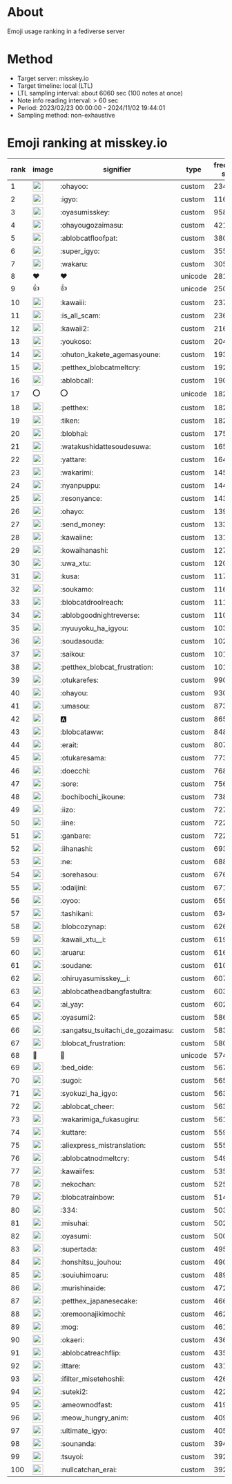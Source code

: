 # About
Emoji usage ranking in a fediverse server

# Method
- Target server: misskey.io
- Target timeline: local (LTL)
- LTL sampling interval: about 6060 sec (100 notes at once)
- Note info reading interval: > 60 sec
- Period: 2023/02/23 00:00:00 - 2024/11/02 19:44:01 
- Sampling method: non-exhaustive

# Emoji ranking at misskey.io

|rank|image|signifier|type|frequency score|
|----|----|----|----|----|
|1|<img height="24" src="https://misskey.io/emoji/ohayoo.webp">|:ohayoo:|custom|234143|
|2|<img height="24" src="https://misskey.io/emoji/igyo.webp">|:igyo:|custom|116052|
|3|<img height="24" src="https://misskey.io/emoji/oyasumisskey.webp">|:oyasumisskey:|custom|95809|
|4|<img height="24" src="https://misskey.io/emoji/ohayougozaimasu.webp">|:ohayougozaimasu:|custom|42157|
|5|<img height="24" src="https://misskey.io/emoji/ablobcatfloofpat.webp">|:ablobcatfloofpat:|custom|38004|
|6|<img height="24" src="https://misskey.io/emoji/super_igyo.webp">|:super_igyo:|custom|35572|
|7|<img height="24" src="https://misskey.io/emoji/wakaru.webp">|:wakaru:|custom|30579|
|8|❤|❤|unicode|28109|
|9|👍|👍|unicode|25049|
|10|<img height="24" src="https://misskey.io/emoji/kawaiii.webp">|:kawaiii:|custom|23718|
|11|<img height="24" src="https://misskey.io/emoji/is_all_scam.webp">|:is_all_scam:|custom|23655|
|12|<img height="24" src="https://misskey.io/emoji/kawaii2.webp">|:kawaii2:|custom|21697|
|13|<img height="24" src="https://misskey.io/emoji/youkoso.webp">|:youkoso:|custom|20411|
|14|<img height="24" src="https://misskey.io/emoji/ohuton_kakete_agemasyoune.webp">|:ohuton_kakete_agemasyoune:|custom|19318|
|15|<img height="24" src="https://misskey.io/emoji/petthex_blobcatmeltcry.webp">|:petthex_blobcatmeltcry:|custom|19234|
|16|<img height="24" src="https://misskey.io/emoji/ablobcall.webp">|:ablobcall:|custom|19034|
|17|⭕|⭕|unicode|18269|
|18|<img height="24" src="https://misskey.io/emoji/petthex.webp">|:petthex:|custom|18259|
|19|<img height="24" src="https://misskey.io/emoji/tiken.webp">|:tiken:|custom|18231|
|20|<img height="24" src="https://misskey.io/emoji/blobhai.webp">|:blobhai:|custom|17569|
|21|<img height="24" src="https://misskey.io/emoji/watakushidattesoudesuwa.webp">|:watakushidattesoudesuwa:|custom|16527|
|22|<img height="24" src="https://misskey.io/emoji/yattare.webp">|:yattare:|custom|16488|
|23|<img height="24" src="https://misskey.io/emoji/wakarimi.webp">|:wakarimi:|custom|14580|
|24|<img height="24" src="https://misskey.io/emoji/nyanpuppu.webp">|:nyanpuppu:|custom|14433|
|25|<img height="24" src="https://misskey.io/emoji/resonyance.webp">|:resonyance:|custom|14394|
|26|<img height="24" src="https://misskey.io/emoji/ohayo.webp">|:ohayo:|custom|13995|
|27|<img height="24" src="https://misskey.io/emoji/send_money.webp">|:send_money:|custom|13382|
|28|<img height="24" src="https://misskey.io/emoji/kawaiine.webp">|:kawaiine:|custom|13181|
|29|<img height="24" src="https://misskey.io/emoji/kowaihanashi.webp">|:kowaihanashi:|custom|12758|
|30|<img height="24" src="https://misskey.io/emoji/uwa_xtu.webp">|:uwa_xtu:|custom|12068|
|31|<img height="24" src="https://misskey.io/emoji/kusa.webp">|:kusa:|custom|11788|
|32|<img height="24" src="https://misskey.io/emoji/soukamo.webp">|:soukamo:|custom|11648|
|33|<img height="24" src="https://misskey.io/emoji/blobcatdroolreach.webp">|:blobcatdroolreach:|custom|11190|
|34|<img height="24" src="https://misskey.io/emoji/ablobgoodnightreverse.webp">|:ablobgoodnightreverse:|custom|11090|
|35|<img height="24" src="https://misskey.io/emoji/nyuuyoku_ha_igyou.webp">|:nyuuyoku_ha_igyou:|custom|10395|
|36|<img height="24" src="https://misskey.io/emoji/soudasouda.webp">|:soudasouda:|custom|10239|
|37|<img height="24" src="https://misskey.io/emoji/saikou.webp">|:saikou:|custom|10127|
|38|<img height="24" src="https://misskey.io/emoji/petthex_blobcat_frustration.webp">|:petthex_blobcat_frustration:|custom|10121|
|39|<img height="24" src="https://misskey.io/emoji/otukarefes.webp">|:otukarefes:|custom|9908|
|40|<img height="24" src="https://misskey.io/emoji/ohayou.webp">|:ohayou:|custom|9304|
|41|<img height="24" src="https://misskey.io/emoji/umasou.webp">|:umasou:|custom|8736|
|42|<img height="24" src="https://misskey.io/emoji/a.webp">|:a:|custom|8658|
|43|<img height="24" src="https://misskey.io/emoji/blobcataww.webp">|:blobcataww:|custom|8488|
|44|<img height="24" src="https://misskey.io/emoji/erait.webp">|:erait:|custom|8077|
|45|<img height="24" src="https://misskey.io/emoji/otukaresama.webp">|:otukaresama:|custom|7739|
|46|<img height="24" src="https://misskey.io/emoji/doecchi.webp">|:doecchi:|custom|7683|
|47|<img height="24" src="https://misskey.io/emoji/sore.webp">|:sore:|custom|7562|
|48|<img height="24" src="https://misskey.io/emoji/bochibochi_ikoune.webp">|:bochibochi_ikoune:|custom|7389|
|49|<img height="24" src="https://misskey.io/emoji/iizo.webp">|:iizo:|custom|7276|
|50|<img height="24" src="https://misskey.io/emoji/iine.webp">|:iine:|custom|7226|
|51|<img height="24" src="https://misskey.io/emoji/ganbare.webp">|:ganbare:|custom|7220|
|52|<img height="24" src="https://misskey.io/emoji/iihanashi.webp">|:iihanashi:|custom|6939|
|53|<img height="24" src="https://misskey.io/emoji/ne.webp">|:ne:|custom|6886|
|54|<img height="24" src="https://misskey.io/emoji/sorehasou.webp">|:sorehasou:|custom|6769|
|55|<img height="24" src="https://misskey.io/emoji/odaijini.webp">|:odaijini:|custom|6710|
|56|<img height="24" src="https://misskey.io/emoji/oyoo.webp">|:oyoo:|custom|6597|
|57|<img height="24" src="https://misskey.io/emoji/tashikani.webp">|:tashikani:|custom|6347|
|58|<img height="24" src="https://misskey.io/emoji/blobcozynap.webp">|:blobcozynap:|custom|6263|
|59|<img height="24" src="https://misskey.io/emoji/kawaii_xtu__i.webp">|:kawaii_xtu__i:|custom|6197|
|60|<img height="24" src="https://misskey.io/emoji/aruaru.webp">|:aruaru:|custom|6160|
|61|<img height="24" src="https://misskey.io/emoji/soudane.webp">|:soudane:|custom|6105|
|62|<img height="24" src="https://misskey.io/emoji/ohiruyasumisskey__i.webp">|:ohiruyasumisskey__i:|custom|6072|
|63|<img height="24" src="https://misskey.io/emoji/ablobcatheadbangfastultra.webp">|:ablobcatheadbangfastultra:|custom|6032|
|64|<img height="24" src="https://misskey.io/emoji/ai_yay.webp">|:ai_yay:|custom|6027|
|65|<img height="24" src="https://misskey.io/emoji/oyasumi2.webp">|:oyasumi2:|custom|5866|
|66|<img height="24" src="https://misskey.io/emoji/sangatsu_tsuitachi_de_gozaimasu.webp">|:sangatsu_tsuitachi_de_gozaimasu:|custom|5839|
|67|<img height="24" src="https://misskey.io/emoji/blobcat_frustration.webp">|:blobcat_frustration:|custom|5804|
|68|🎉|🎉|unicode|5742|
|69|<img height="24" src="https://misskey.io/emoji/bed_oide.webp">|:bed_oide:|custom|5678|
|70|<img height="24" src="https://misskey.io/emoji/sugoi.webp">|:sugoi:|custom|5654|
|71|<img height="24" src="https://misskey.io/emoji/syokuzi_ha_igyo.webp">|:syokuzi_ha_igyo:|custom|5638|
|72|<img height="24" src="https://misskey.io/emoji/ablobcat_cheer.webp">|:ablobcat_cheer:|custom|5633|
|73|<img height="24" src="https://misskey.io/emoji/wakarimiga_fukasugiru.webp">|:wakarimiga_fukasugiru:|custom|5615|
|74|<img height="24" src="https://misskey.io/emoji/kuttare.webp">|:kuttare:|custom|5596|
|75|<img height="24" src="https://misskey.io/emoji/aliexpress_mistranslation.webp">|:aliexpress_mistranslation:|custom|5555|
|76|<img height="24" src="https://misskey.io/emoji/ablobcatnodmeltcry.webp">|:ablobcatnodmeltcry:|custom|5499|
|77|<img height="24" src="https://misskey.io/emoji/kawaiifes.webp">|:kawaiifes:|custom|5359|
|78|<img height="24" src="https://misskey.io/emoji/nekochan.webp">|:nekochan:|custom|5257|
|79|<img height="24" src="https://misskey.io/emoji/blobcatrainbow.webp">|:blobcatrainbow:|custom|5145|
|80|<img height="24" src="https://misskey.io/emoji/334.webp">|:334:|custom|5030|
|81|<img height="24" src="https://misskey.io/emoji/misuhai.webp">|:misuhai:|custom|5029|
|82|<img height="24" src="https://misskey.io/emoji/oyasumi.webp">|:oyasumi:|custom|5003|
|83|<img height="24" src="https://misskey.io/emoji/supertada.webp">|:supertada:|custom|4956|
|84|<img height="24" src="https://misskey.io/emoji/honshitsu_jouhou.webp">|:honshitsu_jouhou:|custom|4909|
|85|<img height="24" src="https://misskey.io/emoji/souiuhimoaru.webp">|:souiuhimoaru:|custom|4892|
|86|<img height="24" src="https://misskey.io/emoji/murishinaide.webp">|:murishinaide:|custom|4722|
|87|<img height="24" src="https://misskey.io/emoji/petthex_japanesecake.webp">|:petthex_japanesecake:|custom|4663|
|88|<img height="24" src="https://misskey.io/emoji/oremoonajikimochi.webp">|:oremoonajikimochi:|custom|4627|
|89|<img height="24" src="https://misskey.io/emoji/mog.webp">|:mog:|custom|4610|
|90|<img height="24" src="https://misskey.io/emoji/okaeri.webp">|:okaeri:|custom|4361|
|91|<img height="24" src="https://misskey.io/emoji/ablobcatreachflip.webp">|:ablobcatreachflip:|custom|4353|
|92|<img height="24" src="https://misskey.io/emoji/ittare.webp">|:ittare:|custom|4311|
|93|<img height="24" src="https://misskey.io/emoji/ifilter_misetehoshii.webp">|:ifilter_misetehoshii:|custom|4268|
|94|<img height="24" src="https://misskey.io/emoji/suteki2.webp">|:suteki2:|custom|4222|
|95|<img height="24" src="https://misskey.io/emoji/ameownodfast.webp">|:ameownodfast:|custom|4198|
|96|<img height="24" src="https://misskey.io/emoji/meow_hungry_anim.webp">|:meow_hungry_anim:|custom|4098|
|97|<img height="24" src="https://misskey.io/emoji/ultimate_igyo.webp">|:ultimate_igyo:|custom|4055|
|98|<img height="24" src="https://misskey.io/emoji/sounanda.webp">|:sounanda:|custom|3944|
|99|<img height="24" src="https://misskey.io/emoji/tsuyoi.webp">|:tsuyoi:|custom|3928|
|100|<img height="24" src="https://misskey.io/emoji/nullcatchan_erai.webp">|:nullcatchan_erai:|custom|3925|
